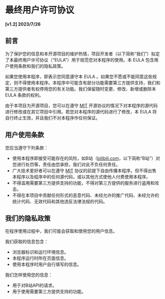 # 最终用户许可协议

**[v1.2] 2023/7/26**

## 前言

为了保护您的信息和本开源项目的维护热情，项目开发者（以下简称“我们”）拟定了本最终用户许可协议（“EULA”）用于规范您对本程序的使用。本 EULA 包含用户使用条款和我们的隐私政策。

如果您使用本程序，即表示您同意遵守本 EULA 。如果您不愿或不能同意这些规定，则不得使用本程序。本程序中可能含有部分功能需要第三方提供支持，我们和第三方提供者有权停用您的有关功能。我们保留随时变更、修改、新增或删除本 EULA 条款的权利。

由于本项目为开源项目，您可以在遵守 [MIT](https://github.com/andywang425/BLTH/blob/master/LICENSE) 开源协议的情况下对本程序的源代码进行修改或在其它项目中引用。若您对本程序的源代码进行了修改，本 EULA 将自行终止生效，并且我们不对本程序作任何保证。

## 用户使用条款

您应当遵守下列条款：

- 使用本程序即接受可能存在的风险，如B站（[bilibili.com](https://bilibili.com)，以下简称“B站”）对您进行处罚等，责任由您承担，我们对此不负任何责任。
- 广大技术爱好者可以在遵守 [MIT](https://github.com/andywang425/BLTH/blob/master/LICENSE) 协议的前提下自由传播本程序。但不得出售本程序以及程序中的任何源代码，或以其他方式使他人付费使用本程序。
- 不得滥用需要第三方提供支持的功能，不得对第三方提供的服务进行盗用和攻击。
- 不得在本项目中贡献任何形式的恶意代码、未经允许的推广代码、未经允许的统计代码、无效代码和其他违反法律法规的代码。

## 我们的隐私政策

在程序使用过程中，我们可能会获取和使用您的用户信息。

我们获取的信息包含：

- 浏览器标识和运行环境信息。
- 本程序运行时所在页面信息。
- 使用本程序时用户自行填写的信息。

我们怎样使用您的信息：

- 用于对B站API的请求。
- 用于使用需要第三方提供支持的功能。
